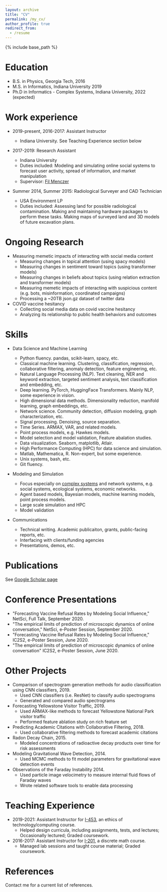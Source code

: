 ```yaml
---
layout: archive
title: "CV"
permalink: /my_cv/
author_profile: true
redirect_from:
  - /resume
---
```


{% include base_path %}

Education
======
* B.S. in Physics, Georgia Tech, 2016
* M.S. in Informatics, Indiana University 2019
* Ph.D in Informatics - Complex Systems, Indiana University, 2022 (expected)

Work experience
======
* 2019-present, 2016-2017: Assistant Instructor
  * Indiana University. See Teaching Experience section below
  
* 2017-2019: Research Assistant
  * Indiana University
  * Duties included: Modeling and simulating online social systems to forecast user activity, spread of information, and market manipulation
  * Supervisor: [Fil Menczer](http://cnets.indiana.edu/fil/)
  
* Summer 2014, Summer 2015: Radiological Surveyer and CAD Technician
  * USA Environment LP
  * Duties included: Assessing land for possible radiological contamination. Making and maintaining hardware packages to perform these tasks.  Making maps of surveyed land and 3D models of future excavation plans. 
  
Ongoing Research
======
* Measuring memetic impacts of interacting with social media content
  * Measuring changes in topical attention (using spacy models)
  * Measuring changes in sentiment toward topics (using transformer models)
  * Measuring changes in beliefs about topics (using relation extraction and transformer models)
  * Measuring memetic impacts of interacting with suspicious content (e.g. bots, misinformation, coordinated campaigns)
  * Processing a ~20TB json.gz dataset of twitter data
* COVID vaccine hesitancy
  * Collecting social media data on covid vaccine hesitancy
  * Analyzing its relationship to public health behaviors and outcomes
  
Skills
======
* Data Science and Machine Learning
  * Python fluency. pandas, scikit-learn, spacy, etc.
  * Classical machine learning. Clustering, classification, regression, collaborative filtering, anomaly detection, feature engineering, etc.
  * Natural Language Processing (NLP). Text cleaning, NER and keyword extraction, targeted sentiment analysis, text classification and embedding, etc.
  * Deep learning. PyTorch, HuggingFace Transformers. Mainly NLP, some experience in vision. 
  * High dimensional data methods. Dimensionality reduction, manifold learning, graph embeddings, etc.
  * Network science. Community detection, diffusion modeling, graph characterization, etc.
  * Signal processing. Denoising, source separation.
  * Time Series. ARMAX, VAR, and related models. 
  * Point process models, e.g. Hawkes models.
  * Model selection and model validation, Feature abalation studies.
  * Data visualization. Seaborn, matplotlib, Atlair.
  * High Performance Computing (HPC) for data science and simulation. 
  * Matlab, Mathematica, R. Non-expert, but some experience.
  * Unix systems, bash, etc. 
  * Git fluency.
  
* Modeling and Simulation
  * Focus especially on [complex systems](https://cssociety.org/about-us/what-are-cs) and network systems, e.g. social systems, ecological systems, economic networks.
  * Agent based models, Bayesian models, machine learning models, point process models.
  * Large scale simulation and HPC
  * Model validation
  
* Communications
  * Technical writing. Academic publicaiton, grants, public-facing reports, etc.
  * Interfacing with clients/funding agencies
  * Presentations, demos, etc.

Publications
======
See [Google Scholar page](https://scholar.google.com/citations?user=uiUoGrgAAAAJ)

Conference Presentations
======
* "Forecasting Vaccine Refusal Rates by Modeling Social Influence," NetSci, Full Talk, September 2020.
* "The empirical limits of prediction of microscopic dynamics of online conversation," NetSci, e-Poster Session, September 2020.
* "Forecasting Vaccine Refusal Rates by Modeling Social Influence," IC2S2, e-Poster Session, June 2020.
* "The empirical limits of prediction of microscopic dynamics of online conversation" IC2S2, e-Poster Session, June 2020.
  
Other Projects
======
* Comparison of spectrogram generation methods for audio classification using CNN classifiers, 2019.
  * Used CNN classifiers (i.e. ResNet) to classify audio spectrograms
  * Generated and compared audio spectrograms
* Forecasting Yellowstone Visitor Traffic, 2019.
  * Used ARMAX-like methods to forecast Yellowstone National Park visitor traffic
  * Performed feature ablation study on rich feature set
* Predicting Academic Citations with Collaborative Filtering, 2018.
  * Used collaborative filtering methods to forecast academic citations
* Radon Decay Chain, 2015.
  * Modeled concentrations of radioactive decay products over time for risk assessments
* Modeling Gravitational Wave Detection, 2014.
  * Used MCMC methods to fit model parameters for gravitational wave detection events
* Observations of the Faraday Instability 2014.
  * Used particle image velocimetry to measure internal fluid flows of Faraday waves
  * Wrote related software tools to enable data processing

Teaching Experience
======
* 2019-2021: Assistant Instructor for [I-453](https://soic.iupui.edu/courses/info-i453/), an ethics of technology/computing course.
  * Helped design curricula, including assignments, tests, and lectures; Occasionally lectured; Graded coursework.
* 2016-2017: Assistant Instructor for [I-201](https://soic.iupui.edu/courses/info-i201/), a discrete math course.
  * Managed lab sessions and taught course material; Graded coursework.

  
References
======
Contact me for a current list of references.
